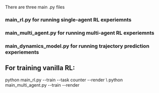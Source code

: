 There are three main .py files

### main_rl.py for running single-agent RL experiemnts

### main_multi_agent.py for running multi-agent RL experiemnts

### main_dynamics_model.py for running trajectory prediction experiements



## For training vanilla RL:

python main_rl.py --train --task counter --render \\
python main_multi_agent.py --train --render


